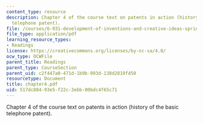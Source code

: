 ```yaml
---
content_type: resource
description: Chapter 4 of the course text on patents in action (history of the basic
  telephone patent).
file: /courses/6-931-development-of-inventions-and-creative-ideas-spring-2008/517dc88493e5f22c3ebb00bdc4f65c71_chapter4.pdf
file_type: application/pdf
learning_resource_types:
- Readings
license: https://creativecommons.org/licenses/by-nc-sa/4.0/
ocw_type: OCWFile
parent_title: Readings
parent_type: CourseSection
parent_uid: c2f447a0-471d-1b9b-993d-138d2819f450
resourcetype: Document
title: chapter4.pdf
uid: 517dc884-93e5-f22c-3ebb-00bdc4f65c71
---
```

Chapter 4 of the course text on patents in action (history of the basic telephone patent).